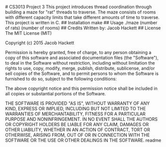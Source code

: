 <snippet>
  <content>
# CS3013 Project 3
This project introduces thread coordination through building a maze for "rat" threads to traverse.
The maze consists of rooms with different capacity limits that take different amounts of time to traverse.
This project is written in C.
## Installation
make
## Usage
./maze (number of rats) (number of rooms)
## Credits
Written by: Jacob Hackett
## License
The MIT License (MIT)

Copyright (c) 2015 Jacob Hackett

Permission is hereby granted, free of charge, to any person obtaining a copy
of this software and associated documentation files (the "Software"), to deal
in the Software without restriction, including without limitation the rights
to use, copy, modify, merge, publish, distribute, sublicense, and/or sell
copies of the Software, and to permit persons to whom the Software is
furnished to do so, subject to the following conditions:

The above copyright notice and this permission notice shall be included in
all copies or substantial portions of the Software.

THE SOFTWARE IS PROVIDED "AS IS", WITHOUT WARRANTY OF ANY KIND, EXPRESS OR
IMPLIED, INCLUDING BUT NOT LIMITED TO THE WARRANTIES OF MERCHANTABILITY,
FITNESS FOR A PARTICULAR PURPOSE AND NONINFRINGEMENT. IN NO EVENT SHALL THE
AUTHORS OR COPYRIGHT HOLDERS BE LIABLE FOR ANY CLAIM, DAMAGES OR OTHER
LIABILITY, WHETHER IN AN ACTION OF CONTRACT, TORT OR OTHERWISE, ARISING FROM,
OUT OF OR IN CONNECTION WITH THE SOFTWARE OR THE USE OR OTHER DEALINGS IN
THE SOFTWARE.
</content>
  <tabTrigger>readme</tabTrigger>
</snippet>